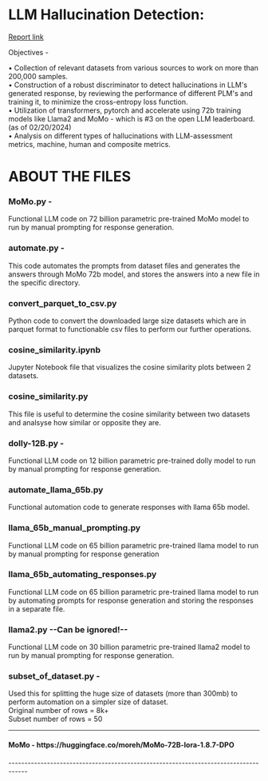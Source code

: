 # LLM Hallucination Detection:

[Report link](https://github.com/rxdhikx/Large-Language-Model/blob/main/Report.pdf)

Objectives - 

• Collection of relevant datasets from various sources to work on more than 200,000 samples.
<br> • Construction of a robust discriminator to detect hallucinations in LLM's generated response, by reviewing the performance of different PLM's and training it, to minimize the cross-entropy loss function.
<br> • Utilization of transformers, pytorch and accelerate using 72b training models like Llama2 and MoMo - which is #3 on the open LLM leaderboard. (as of 02/20/2024)
<br> • Analysis on different types of hallucinations with LLM-assessment metrics, machine, human and composite metrics.

# ABOUT THE FILES

<h3> MoMo.py - </h3>
Functional LLM code on 72 billion parametric pre-trained MoMo model to run by manual prompting for response generation.

<h3> automate.py - </h3>
This code automates the prompts from dataset files and generates the answers through MoMo 72b model, and stores the answers into a new file in the specific directory.

<h3> convert_parquet_to_csv.py </h3>
Python code to convert the downloaded large size datasets which are in parquet format to functionable csv files to perform our further operations.

<h3> cosine_similarity.ipynb</h3>
Jupyter Notebook file that visualizes the cosine similarity plots between 2 datasets.

<h3>cosine_similarity.py</h3>
This file is useful to determine the cosine similarity between two datasets and analsyse how similar or opposite they are.

<h3> dolly-12B.py - </h3>
Functional LLM code on 12 billion parametric pre-trained dolly model to run by manual prompting for response generation.

<h3>automate_llama_65b.py</h3>
Functional automation code to generate responses with llama 65b model.

<h3>llama_65b_manual_prompting.py</h3>
Functional LLM code on 65 billion parametric pre-trained llama model to run by manual prompting for response generation

<h3>llama_65b_automating_responses.py</h3>
Functional LLM code on 65 billion parametric pre-trained llama model to run by automating prompts for response generation and storing the responses in a separate file.

<h3>llama2.py --Can be ignored!-- </h3> 
Functional LLM code on 30 billion parametric pre-trained llama2 model to run by manual prompting for response generation.

<h3> subset_of_dataset.py - </h3>
Used this for splitting the huge size of datasets (more than 300mb) to perform automation on a simpler size of dataset. <br>
Original number of rows = 8k+ <br>
Subset number of rows = 50

------------------------------------------------------------------------------------
<h4> MoMo - https://huggingface.co/moreh/MoMo-72B-lora-1.8.7-DPO </h4>
------------------------------------------------------------------------------------

